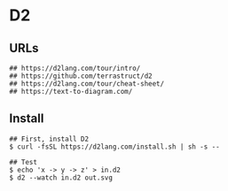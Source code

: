 D2
==

## URLs

    ## https://d2lang.com/tour/intro/
    ## https://github.com/terrastruct/d2
    ## https://d2lang.com/tour/cheat-sheet/
    ## https://text-to-diagram.com/

## Install

    ## First, install D2
    $ curl -fsSL https://d2lang.com/install.sh | sh -s --

    ## Test
    $ echo 'x -> y -> z' > in.d2
    $ d2 --watch in.d2 out.svg
